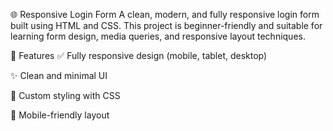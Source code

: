 🌐 Responsive Login Form
A clean, modern, and fully responsive login form built using HTML and CSS. This project is beginner-friendly and suitable for learning form design, media queries, and responsive layout techniques.

🚀 Features
✅ Fully responsive design (mobile, tablet, desktop)

✨ Clean and minimal UI

🎨 Custom styling with CSS

📱 Mobile-friendly layout
